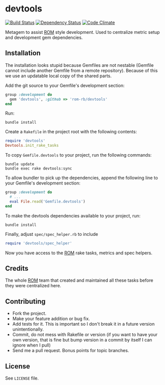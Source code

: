 devtools
========

[![Build Status](https://secure.travis-ci.org/rom-rb/devtools.png?branch=master)](http://travis-ci.org/rom-rb/devtools)
[![Dependency Status](https://gemnasium.com/rom-rb/devtools.png)](https://gemnasium.com/rom-rb/devtools)
[![Code Climate](https://codeclimate.com/github/datamapper/devtools.png)](https://codeclimate.com/github/datamapper/devtools)
<!-- [![Code Climate](https://codeclimate.com/github/rom-rb/devtools.png)](https://codeclimate.com/github/rom-rb/devtools) -->

Metagem to assist [ROM](https://github.com/rom-rb) style development.
Used to centralize metric setup and development gem dependencies.

Installation
------------

The installation looks stupid because Gemfiles are not nestable (Gemfile cannot
include another Gemfile from a remote repository). Because of this we use an
updatable local copy of the shared parts.

Add the git source to your Gemfile's development section:

```ruby
group :development do
  gem 'devtools', :github => 'rom-rb/devtools'
end
```

Run:
```
bundle install
```

Create a `Rakefile` in the project root with the following contents:

```ruby
require 'devtools'
Devtools.init_rake_tasks
```

To copy `Gemfile.devtools` to your project, run the following commands:

```
bundle update
bundle exec rake devtools:sync
```

To allow bundler to pick up the dependencies, append the following
line to your Gemfile's development section:

```ruby
group :development do
  # ...
  eval File.read('Gemfile.devtools')
end
```

To make the devtools dependencies available to your project, run:

```
bundle install
```

Finally, adjust `spec/spec_helper.rb` to include

```ruby
require 'devtools/spec_helper'
```

Now you have access to the [ROM](https://github.com/rom-rb) rake tasks, metrics
and spec helpers.

Credits
-------

The whole [ROM](https://github.com/rom-rb) team that created and maintained all
these tasks before they were centralized here.

Contributing
-------------

* Fork the project.
* Make your feature addition or bug fix.
* Add tests for it. This is important so I don't break it in a
  future version unintentionally.
* Commit, do not mess with Rakefile or version
  (if you want to have your own version, that is fine but bump version in a commit by itself I can ignore when I pull)
* Send me a pull request. Bonus points for topic branches.

License
-------

See `LICENSE` file.
